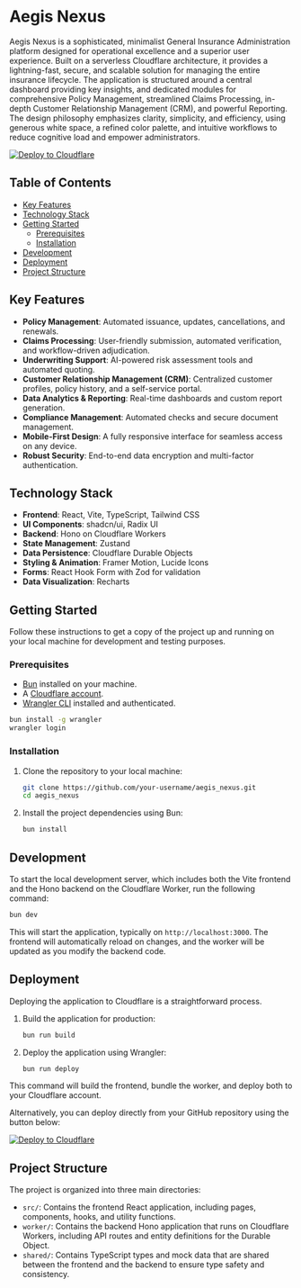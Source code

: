 # Aegis Nexus

Aegis Nexus is a sophisticated, minimalist General Insurance Administration platform designed for operational excellence and a superior user experience. Built on a serverless Cloudflare architecture, it provides a lightning-fast, secure, and scalable solution for managing the entire insurance lifecycle. The application is structured around a central dashboard providing key insights, and dedicated modules for comprehensive Policy Management, streamlined Claims Processing, in-depth Customer Relationship Management (CRM), and powerful Reporting. The design philosophy emphasizes clarity, simplicity, and efficiency, using generous white space, a refined color palette, and intuitive workflows to reduce cognitive load and empower administrators.

[![Deploy to Cloudflare](https://deploy.workers.cloudflare.com/button)](https://deploy.workers.cloudflare.com/?url=https://github.com/raymondhocc/AegisNexus-20251005-031959)

## Table of Contents

- [Key Features](#key-features)
- [Technology Stack](#technology-stack)
- [Getting Started](#getting-started)
  - [Prerequisites](#prerequisites)
  - [Installation](#installation)
- [Development](#development)
- [Deployment](#deployment)
- [Project Structure](#project-structure)

## Key Features

-   **Policy Management**: Automated issuance, updates, cancellations, and renewals.
-   **Claims Processing**: User-friendly submission, automated verification, and workflow-driven adjudication.
-   **Underwriting Support**: AI-powered risk assessment tools and automated quoting.
-   **Customer Relationship Management (CRM)**: Centralized customer profiles, policy history, and a self-service portal.
-   **Data Analytics & Reporting**: Real-time dashboards and custom report generation.
-   **Compliance Management**: Automated checks and secure document management.
-   **Mobile-First Design**: A fully responsive interface for seamless access on any device.
-   **Robust Security**: End-to-end data encryption and multi-factor authentication.

## Technology Stack

-   **Frontend**: React, Vite, TypeScript, Tailwind CSS
-   **UI Components**: shadcn/ui, Radix UI
-   **Backend**: Hono on Cloudflare Workers
-   **State Management**: Zustand
-   **Data Persistence**: Cloudflare Durable Objects
-   **Styling & Animation**: Framer Motion, Lucide Icons
-   **Forms**: React Hook Form with Zod for validation
-   **Data Visualization**: Recharts

## Getting Started

Follow these instructions to get a copy of the project up and running on your local machine for development and testing purposes.

### Prerequisites

-   [Bun](https://bun.sh/) installed on your machine.
-   A [Cloudflare account](https://dash.cloudflare.com/sign-up).
-   [Wrangler CLI](https://developers.cloudflare.com/workers/wrangler/install-and-update/) installed and authenticated.

```bash
bun install -g wrangler
wrangler login
```

### Installation

1.  Clone the repository to your local machine:
    ```bash
    git clone https://github.com/your-username/aegis_nexus.git
    cd aegis_nexus
    ```
2.  Install the project dependencies using Bun:
    ```bash
    bun install
    ```

## Development

To start the local development server, which includes both the Vite frontend and the Hono backend on the Cloudflare Worker, run the following command:

```bash
bun dev
```

This will start the application, typically on `http://localhost:3000`. The frontend will automatically reload on changes, and the worker will be updated as you modify the backend code.

## Deployment

Deploying the application to Cloudflare is a straightforward process.

1.  Build the application for production:
    ```bash
    bun run build
    ```
2.  Deploy the application using Wrangler:
    ```bash
    bun run deploy
    ```

This command will build the frontend, bundle the worker, and deploy both to your Cloudflare account.

Alternatively, you can deploy directly from your GitHub repository using the button below:

[![Deploy to Cloudflare](https://deploy.workers.cloudflare.com/button)](https://deploy.workers.cloudflare.com/?url=https://github.com/raymondhocc/AegisNexus-20251005-031959)

## Project Structure

The project is organized into three main directories:

-   `src/`: Contains the frontend React application, including pages, components, hooks, and utility functions.
-   `worker/`: Contains the backend Hono application that runs on Cloudflare Workers, including API routes and entity definitions for the Durable Object.
-   `shared/`: Contains TypeScript types and mock data that are shared between the frontend and the backend to ensure type safety and consistency.